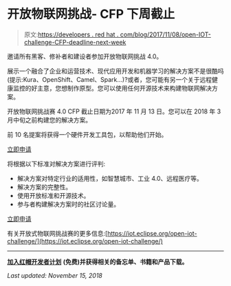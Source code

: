 # 开放物联网挑战- CFP 下周截止

> 原文:[https://developers . red hat . com/blog/2017/11/08/open-IOT-challenge-CFP-deadline-next-week](https://developers.redhat.com/blog/2017/11/08/open-iot-challenge-cfp-deadline-next-week)

邀请所有黑客、修补者和建设者参加开放物联网挑战 4.0。

展示一个融合了企业和运营技术、现代应用开发和机器学习的解决方案不是很酷吗(提示:Kura、OpenShift、Camel、Spark...)?或者，您可能有另一个关于远程健康监控的好主意，您想制作原型。您可以使用任何开源技术来构建物联网解决方案。

开放物联网挑战赛 4.0 CFP 截止日期为2017 年 11 月 13 日。您可以在 2018 年 3 月中旬之前构建您的解决方案。

前 10 名提案将获得一个硬件开发工具包，以帮助他们开始。

[立即申请](https://goo.gl/forms/DTJ7nG9fgtbxSDBw2)

将根据以下标准对解决方案进行评判:

*   解决方案对特定行业的适用性，如智慧城市、工业 4.0、远程医疗等。
*   解决方案的完整性。
*   使用开放标准和开源技术。
*   参与者构建解决方案时的社区讨论量。

[立即申请](https://goo.gl/forms/DTJ7nG9fgtbxSDBw2)

有关开放式物联网挑战赛的更多信息:[https://iot.eclipse.org/open-iot-challenge/](https://iot.eclipse.org/open-iot-challenge/)

* * *

[**加入红帽开发者计划**](https://developers.redhat.com/?intcmp=70160000000xZNgAAM) **(免费)并获得相关的备忘单、书籍和产品下载。**

*Last updated: November 15, 2018*